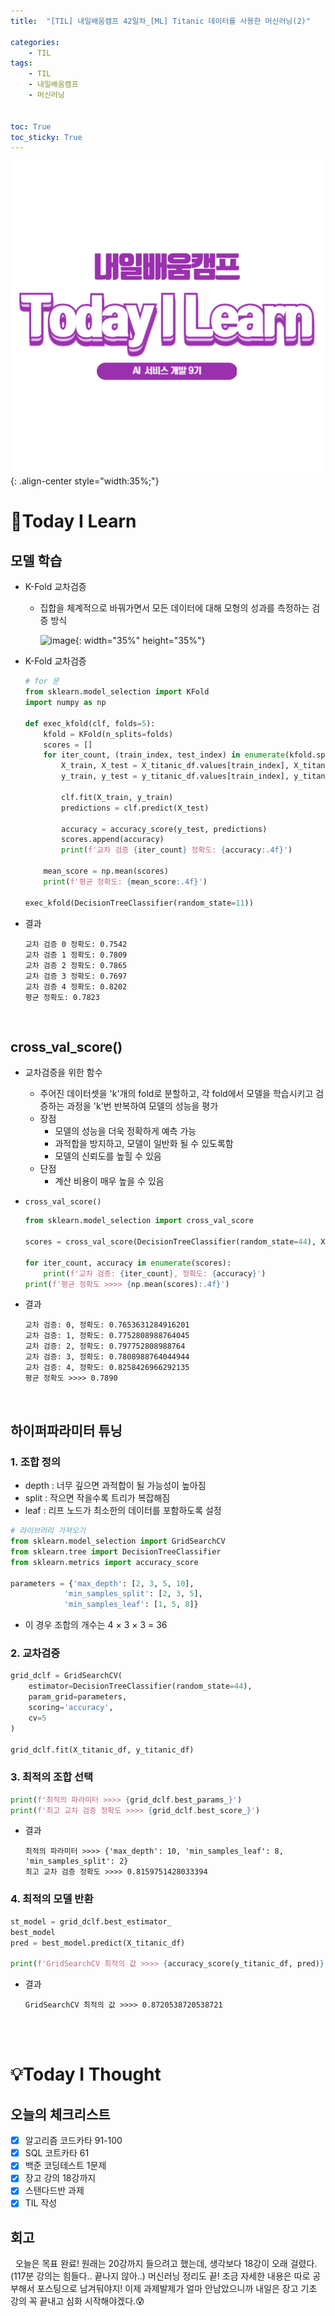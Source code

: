 ```yaml
---
title:  "[TIL] 내일배움캠프 42일차_[ML] Titanic 데이터를 사용한 머신러닝(2)" 

categories: 
    - TIL
tags: 
    - TIL
    - 내일배움캠프
    - 머신러닝


toc: True
toc_sticky: True
---
```


![TIL](/assets/images/TIL2.png){: .align-center style="width:35%;"}

# 👀Today I Learn
## 모델 학습
- K-Fold 교차검증
  - 집합을 체계적으로 바꿔가면서 모든 데이터에 대해 모형의 성과를 측정하는 검증 방식

    ![image](https://github.com/user-attachments/assets/fd8a27d6-d83b-4f24-bd48-ce517d484c0c){: width="35%" height="35%"}

- K-Fold 교차검증
    ```python
    # for 문
    from sklearn.model_selection import KFold
    import numpy as np

    def exec_kfold(clf, folds=5):
        kfold = KFold(n_splits=folds)
        scores = []
        for iter_count, (train_index, test_index) in enumerate(kfold.split(X_titanic_df)):
            X_train, X_test = X_titanic_df.values[train_index], X_titanic_df.values[test_index]
            y_train, y_test = y_titanic_df.values[train_index], y_titanic_df.values[test_index]

            clf.fit(X_train, y_train)
            predictions = clf.predict(X_test)

            accuracy = accuracy_score(y_test, predictions)
            scores.append(accuracy)
            print(f'교차 검증 {iter_count} 정확도: {accuracy:.4f}')

        mean_score = np.mean(scores)
        print(f'평균 정확도: {mean_score:.4f}')

    exec_kfold(DecisionTreeClassifier(random_state=11))
    ```

- 결과
    ```
    교차 검증 0 정확도: 0.7542
    교차 검증 1 정확도: 0.7809
    교차 검증 2 정확도: 0.7865
    교차 검증 3 정확도: 0.7697
    교차 검증 4 정확도: 0.8202
    평균 정확도: 0.7823
    ```

<br>

## cross_val_score()
- 교차검증을 위한 함수
  - 주어진 데이터셋을 'k'개의 fold로 분할하고, 각 fold에서 모델을 학습시키고 검증하는 과정을 'k'번 반복하여 모델의 성능을 평가
  - 장점
    - 모델의 성능을 더욱 정확하게 예측 가능
    - 과적합을 방지하고, 모델이 일반화 될 수 있도록함
    - 모델의 신뢰도를 높힐 수 있음
  - 단점
    - 계산 비용이 매우 높을 수 있음

- `cross_val_score()`
    ```python
    from sklearn.model_selection import cross_val_score

    scores = cross_val_score(DecisionTreeClassifier(random_state=44), X_titanic_df, y_titanic_df, cv=5)

    for iter_count, accuracy in enumerate(scores):
        print(f'교차 검증: {iter_count}, 정확도: {accuracy}')
    print(f'평균 정확도 >>>> {np.mean(scores):.4f}')
    ```

- 결과
    ```
    교차 검증: 0, 정확도: 0.7653631284916201
    교차 검증: 1, 정확도: 0.7752808988764045
    교차 검증: 2, 정확도: 0.797752808988764
    교차 검증: 3, 정확도: 0.7808988764044944
    교차 검증: 4, 정확도: 0.8258426966292135
    평균 정확도 >>>> 0.7890
    ```

<br>

## 하이퍼파라미터 튜닝
### 1. 조합 정의
- depth : 너무 깊으면 과적합이 될 가능성이 높아짐
- split : 작으면 작을수록 트리가 복잡해짐
- leaf : 리프 노드가 최소한의 데이터를 포함하도록 설정

```python
# 라이브러리 가져오기
from sklearn.model_selection import GridSearchCV
from sklearn.tree import DecisionTreeClassifier
from sklearn.metrics import accuracy_score

parameters = {'max_depth': [2, 3, 5, 10],
            'min_samples_split': [2, 3, 5],
            'min_samples_leaf': [1, 5, 8]}
```
- 이 경우 조합의 개수는 4 × 3 × 3 = 36

### 2. 교차검증
```python
grid_dclf = GridSearchCV(
    estimator=DecisionTreeClassifier(random_state=44),
    param_grid=parameters,
    scoring='accuracy',
    cv=5
)

grid_dclf.fit(X_titanic_df, y_titanic_df)
```

### 3. 최적의 조합 선택
```python
print(f'최적의 파라미터 >>>> {grid_dclf.best_params_}')
print(f'최고 교차 검증 정확도 >>>> {grid_dclf.best_score_}')
```
- 결과
    ```
    최적의 파라미터 >>>> {'max_depth': 10, 'min_samples_leaf': 8, 'min_samples_split': 2}
    최고 교차 검증 정확도 >>>> 0.8159751428033394
    ```

### 4. 최적의 모델 반환
```python
st_model = grid_dclf.best_estimator_
best_model
pred = best_model.predict(X_titanic_df)

print(f'GridSearchCV 최적의 값 >>>> {accuracy_score(y_titanic_df, pred)}')
```

- 결과
    ```
    GridSearchCV 최적의 값 >>>> 0.8720538720538721
    ```

<br>
<br>


# 💡Today I Thought

## 오늘의 체크리스트
- [x]  알고리즘 코드카타 91-100
- [x]  SQL 코트카타 61
- [x]  백준 코딩테스트 1문제
- [x]  장고 강의 18강까지
- [x]  스탠다드반 과제
- [x]  TIL 작성

## 회고
&nbsp; 오늘은 목표 완료! 원래는 20강까지 들으려고 했는데, 생각보다 18강이 오래 걸렸다.(117분 강의는 힘들다.. 끝나지 않아..) 머신러닝 정리도 끝! 조금 자세한 내용은 따로 공부해서 포스팅으로 남겨둬야지! 이제 과제발제가 얼마 안남았으니까 내일은 장고 기초 강의 꼭 끝내고 심화 시작해야겠다.😰